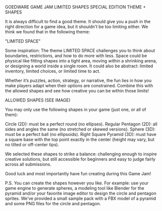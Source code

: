 GOEDWARE GAME JAM LIMITED SHAPES SPECIAL EDITION THEME + SHAPES

It is always difficult to find a good theme. It should give you a push in the right direction for a game idea, but it shouldn't be too limiting either. We think we found that in the following theme:

"LIMITED SPACE"

Some inspiration: The theme LIMITED SPACE challenges you to think about boundaries, restrictions, and how to do more with less. Space could be physical like fitting shapes into a tight area, moving within a shrinking arena, or designing a world inside a single room. It could also be abstract: limited inventory, limited choices, or limited time to act.

Whether it’s puzzles, action, strategy, or narrative, the fun lies in how you make players adapt when their options are constrained. Combine this with the allowed shapes and see how creative you can be within those limits!

ALLOWED SHAPES (SEE IMAGE)

You may only use the following shapes in your game (just one, or all of them):

Circle (2D): must be a perfect round (no ellipses).
Regular Pentagon (2D): all sides and angles the same (no stretched or skewed versions).
Sphere (3D): must be a perfect ball (no ellipsoids).
Right Square Pyramid (3D):  must have a square base with the top point exactly in the center (height may vary, but no tilted or off-center tips).

We selected these shapes to strike a balance: challenging enough to inspire creative solutions, but still accessible for beginners and easy to judge fairly across all submissions.

Good luck and most importantly have fun creating during this Game Jam!

P.S. You can create the shapes however you like. For example: use your game engine to generate spheres, a modeling tool like Blender for the pyramid and/or your favorite image editor to design the circle and pentagon sprites. We’ve provided a small sample pack with a FBX model of a pyramid and some PNG files for the circle and pentagon.
